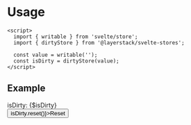 <script lang="ts">
  import { writable } from 'svelte/store';

	import { Button, TextField } from 'svelte-ux';
	import { dirtyStore } from '@layerstack/svelte-stores';
	import Preview from '$docs/Preview.svelte';

  const value = writable('');
  const isDirty = dirtyStore(value)
</script>

<h1>Usage</h1>

```svelte
<script>
  import { writable } from 'svelte/store';
  import { dirtyStore } from '@layerstack/svelte-stores';

  const value = writable('');
  const isDirty = dirtyStore(value);
</script>
```

<h2>Example</h2>

<Preview>
  <TextField bind:value={$value} />
  <div>isDirty: {$isDirty}</div>
  <Button on:click={() => isDirty.reset()}>Reset</Button>
</Preview>
